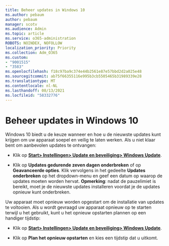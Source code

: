 ```yaml
---
title: Beheer updates in Windows 10
ms.author: pebaum
author: pebaum
manager: scotv
ms.audience: Admin
ms.topic: article
ms.service: o365-administration
ROBOTS: NOINDEX, NOFOLLOW
localization_priority: Priority
ms.collection: Adm_O365
ms.custom:
- "9001515"
- "3583"
ms.openlocfilehash: f18c97ba9c374e44b2561e87e57bbd2d2a025e48
ms.sourcegitcommit: ab75f66355116e995b3cb5505465b31989339e28
ms.translationtype: MT
ms.contentlocale: nl-NL
ms.lasthandoff: 08/13/2021
ms.locfileid: "58332776"
---
```

# <a name="manage-updates-in-windows-10"></a>Beheer updates in Windows 10

Windows 10 biedt u de keuze wanneer en hoe u de nieuwste updates kunt krijgen om uw apparaat soepel en veilig te laten werken. Als u niet klaar bent om aanbevolen updates te ontvangen:

- Klik op **[ Start> Instellingen> Update en beveiliging> Windows Update](ms-settings:windowsupdate)**.

- Klik op **Updates gedurende zeven dagen onderbreken** of op **Geavanceerde opties**. Klik vervolgens in het gedeelte **Updates onderbreken** op het dropdown-menu en geef een datum op waarop de updates moeten worden hervat. 
    **Opmerking**: nadat de pauzelimiet is bereikt, moet je de nieuwste updates installeren voordat je de updates opnieuw kunt onderbreken.

Uw apparaat moet opnieuw worden opgestart om de installatie van updates te voltooien. Als u wordt gevraagd uw apparaat opnieuw op te starten terwijl u het gebruikt, kunt u het opnieuw opstarten plannen op een handiger tijdstip:

- Klik op **[ Start> Instellingen> Update en beveiliging> Windows Update](ms-settings:windowsupdate)**.

- Klik op **Plan het opnieuw opstarten** en kies een tijdstip dat u uitkomt.
